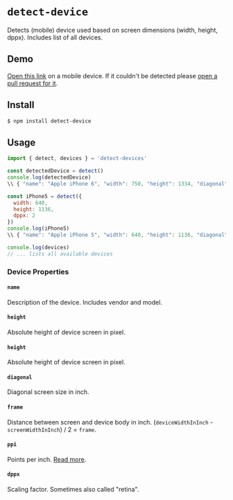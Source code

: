 # `detect-device`
Detects (mobile) device used based on screen dimensions (width, height, dppx). Includes list of all devices.

## Demo

[Open this link](https://rawgit.com/optonaut/detect-device/master/dist/demo.html) on a mobile device. If it couldn't be detected please [open a pull request for it](https://github.com/optonaut/detect-device/compare).


## Install

```sh
$ npm install detect-device
```

## Usage

```js
import { detect, devices } = 'detect-devices'

const detectedDevice = detect()
console.log(detectedDevice)
\\ { "name": "Apple iPhone 6", "width": 750, "height": 1334, "diagonal": 4.7, "ppi": 326, "dppx": 2 }

const iPhone5 = detect({
  width: 640,
  height: 1136,
  dppx: 2
})
console.log(iPhone5)
\\ { "name": "Apple iPhone 5", "width": 640, "height": 1136, "diagonal": 4, "ppi": 326, "dppx": 2 }

console.log(devices)
// ... lists all available devices
```

### Device Properties

#### `name`
Description of the device. Includes vendor and model.

#### `height`
Absolute height of device screen in pixel.

#### `height`
Absolute height of device screen in pixel.

#### `diagonal`
Diagonal screen size in inch.

#### `frame`
Distance between screen and device body in inch. (`deviceWidthInInch` - `screenWidthInInch`) / 2 = `frame`.

#### `ppi`
Points per inch. [Read more](https://en.wikipedia.org/wiki/Pixel_density).

#### `dppx`
Scaling factor. Sometimes also called "retina".
